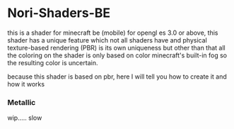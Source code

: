 # Nori-Shaders-BE
this is a shader for minecraft be (mobile) for opengl es 3.0 or above, this shader has a unique feature which not all shaders have and physical texture-based rendering (PBR) is its own uniqueness but other than that all the coloring on the shader is only based on color minecraft's built-in fog so the resulting color is uncertain.

because this shader is based on pbr, here I will tell you how to create it and how it works

### Metallic


wip..... slow
